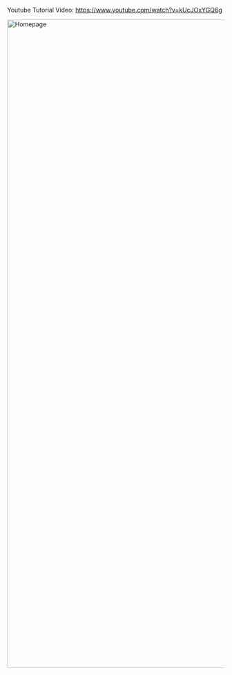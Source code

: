 Youtube Tutorial Video: https://www.youtube.com/watch?v=kUcJOxYGQ6g

<img width="1500" alt="Homepage" src="https://github.com/kevin-klein1/StreamStory/assets/149274017/5e549da8-1fbc-4430-9097-e485d26f15ae">
